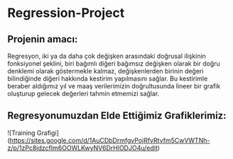 # Regression-Project
## Projenin amacı:
Regresyon, iki ya da daha çok değişken arasındaki doğrusal ilişkinin fonksiyonel şeklini, biri bağımlı diğeri bağımsız değişken olarak bir doğru denklemi olarak göstermekle kalmaz, değişkenlerden birinin değeri bilindiğinde diğeri hakkında kestirim yapılmasını sağlar. Bu kestirimle beraber aldığımız yıl ve maaş verilerimizin doğrultusunda lineer bir grafik oluşturup gelecek değerleri tahmin etmemizi sağlar.
## Regresyonumuzdan Elde Ettiğimiz Grafiklerimiz:
![Training Grafigi] (https://sites.google.com/d/1AuCDbDrmfgvPojRfvRtyfm5CwVWTNh-z/p/1zPc8jdzcfIm6OOWLKwyNV6DrHlODJO4u/edit)

